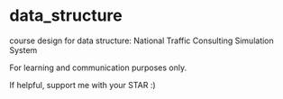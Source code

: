 # data_structure
 course design for data structure: National Traffic Consulting Simulation System

For learning and communication purposes only.

If helpful, support me with your STAR :)
